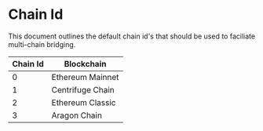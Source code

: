 # Chain Id
This document outlines the default chain id's that should be used to faciliate multi-chain bridging.

|Chain Id |Blockchain |
|---------|-----------|
|0 |Ethereum Mainnet |
|1 |Centrifuge Chain |
|2 |Ethereum Classic |
|3 |Aragon Chain |
